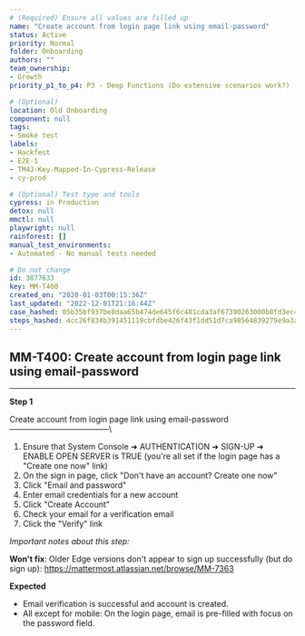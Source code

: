 ```yaml
---
# (Required) Ensure all values are filled up
name: "Create account from login page link using email-password"
status: Active
priority: Normal
folder: Onboarding
authors: ""
team_ownership: 
- Growth
priority_p1_to_p4: P3 - Deep Functions (Do extensive scenarios work?)

# (Optional)
location: Old Onboarding
component: null
tags: 
- Smoke test
labels: 
- Hackfest
- E2E-1
- TM4J-Key-Mapped-In-Cypress-Release
- cy-prod

# (Optional) Test type and tools
cypress: in Production
detox: null
mmctl: null
playwright: null
rainforest: []
manual_test_environments: 
- Automated - No manual tests needed

# Do not change
id: 3877633
key: MM-T400
created_on: "2020-01-03T00:15:36Z"
last_updated: "2022-12-01T21:16:44Z"
case_hashed: 05b35bf937be8daa65b474de645f6c481cda3af67390263000b8fd3ec4dcb6354836f0cedfcb2f1ca7fbb8522ff93ad4
steps_hashed: 4cc26f834b391451119cbfdbe426f43f1dd51d7ca98564839279e9a3a74a3862c4fc6721ae2bf9120ae4db42883fe392
---
```


<!-- (Auto-generated) Based on frontmatter's "key" and "name" -->

## MM-T400: Create account from login page link using email-password

---

**Step 1**

Create account from login page link using email-password\
–––––––––––––––––––––––––\\

1. Ensure that System Console ➜ AUTHENTICATION ➜ SIGN-UP ➜ ENABLE OPEN SERVER is TRUE (you're all set if the login page has a "Create one now" link)
2. On the sign in page, click "Don't have an account? Create one now"
3. Click "Email and password"
4. Enter email credentials for a new account
5. Click "Create Account"
6. Check your email for a verification email
7. Click the "Verify" link

_Important notes about this step:_

​​​​**Won't fix**: Older Edge versions don't appear to sign up successfully (but do sign up): <https://mattermost.atlassian.net/browse/MM-7363>

**Expected**

- Email verification is successful and account is created.
- All except for mobile: On the login page, email is pre-filled with focus on the password field.
